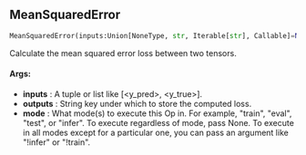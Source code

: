 ## MeanSquaredError
```python
MeanSquaredError(inputs:Union[NoneType, str, Iterable[str], Callable]=None, outputs:Union[NoneType, str, Iterable[str]]=None, mode:Union[NoneType, str, Iterable[str]]=None, average_loss:bool=True)
```
Calculate the mean squared error loss between two tensors.


#### Args:

* **inputs** :  A tuple or list like [<y_pred>, <y_true>].
* **outputs** :  String key under which to store the computed loss.
* **mode** :  What mode(s) to execute this Op in. For example, "train", "eval", "test", or "infer". To execute        regardless of mode, pass None. To execute in all modes except for a particular one, you can pass an argument        like "!infer" or "!train".